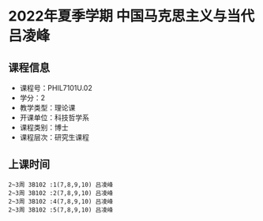 # 2022年夏季学期 中国马克思主义与当代 吕凌峰






## 课程信息

- 课程号：PHIL7101U.02
- 学分：2
- 教学类型：理论课
- 开课单位：科技哲学系
- 课程类别：博士
- 课程层次：研究生课程

## 上课时间

```
2~3周 3B102 :1(7,8,9,10) 吕凌峰
2~3周 3B102 :2(7,8,9,10) 吕凌峰
2~3周 3B102 :4(7,8,9,10) 吕凌峰
2~3周 3B102 :5(7,8,9,10) 吕凌峰
```

